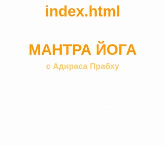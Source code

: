 # index.html
<!DOCTYPE html>
<html lang="ru">
<head>
  <meta charset="UTF-8">
  <meta name="viewport" content="width=device-width, initial-scale=1">
  <title>Мантра Йога с Адираса Прабху</title>
  <link href="https://fonts.googleapis.com/css2?family=Manrope:wght@400;700&display=swap" rel="stylesheet">
  <style>
    body {
      margin: 0;
      font-family: 'Manrope', sans-serif;
      background: url('https://i.ibb.co/xzNf6cs/mandala-bg.png') no-repeat center center fixed;
      background-size: cover;
      color: white;
      text-align: center;
    }

    .overlay {
      background: rgba(0, 0, 0, 0.7);
      padding: 60px 20px;
      min-height: 100vh;
    }

    h1 {
      font-size: 48px;
      color: #ff9900;
      margin-bottom: 10px;
    }

    h2 {
      font-size: 26px;
      color: #ffcc66;
      margin-top: 0;
    }

    .event-info {
      margin-top: 30px;
      font-size: 18px;
      line-height: 1.6;
    }

    .photo {
      margin-top: 30px;
    }

    .photo img {
      max-width: 280px;
      border-radius: 10px;
      border: 4px solid #ff9900;
    }

    .btn {
      margin-top: 40px;
      background-color: #ff9900;
      color: white;
      padding: 14px 28px;
      border: none;
      border-radius: 30px;
      font-size: 18px;
      cursor: pointer;
      transition: background 0.3s ease;
    }

    .btn:hover {
      background-color: #e07b00;
    }

    .popup {
      display: none;
      position: fixed;
      top: 0; left: 0;
      width: 100%; height: 100%;
      background: rgba(0, 0, 0, 0.8);
      align-items: center;
      justify-content: center;
      z-index: 999;
    }

    .popup-content {
      background: #fff;
      color: #333;
      padding: 30px;
      border-radius: 12px;
      text-align: center;
      width: 90%;
      max-width: 400px;
    }

    .popup-content a {
      color: #0077cc;
      font-weight: bold;
      text-decoration: none;
      font-size: 18px;
    }

    .popup-content a:hover {
      text-decoration: underline;
    }

    .close {
      margin-top: 20px;
      cursor: pointer;
      color: #ff0000;
      font-weight: bold;
    }
  </style>
</head>
<body>
  <div class="overlay">
    <h1>МАНТРА ЙОГА</h1>
    <h2>с Адираса Прабху</h2>

    <div class="photo">
      <img src="https://i.ibb.co/JpKzNK5/adirasa.jpg" alt="Адираса Прабху">
    </div>

    <div class="event-info">
      <p>📍 Чайковского 82, Батуми</p>
      <p>🗓 25 июня в 17:00</p>
      <p>🌟 Медитативный транс, экстатическое блаженство, сладости и угощения</p>
      <p><strong>Места ограничены — бронируй заранее!</strong></p>
    </div>

    <button class="btn" onclick="openPopup()">Забронировать место</button>
  </div>

  <div class="popup" id="popup">
    <div class="popup-content">
      <p>Напиши нам в Telegram для брони:</p>
      <a href="https://t.me/Aravinda108" target="_blank">@Aravinda108</a>
      <div class="close" onclick="closePopup()">Закрыть</div>
    </div>
  </div>

  <script>
    function openPopup() {
      document.getElementById("popup").style.display = "flex";
    }

    function closePopup() {
      document.getElementById("popup").style.display = "none";
    }
  </script>
</body>
</html>
